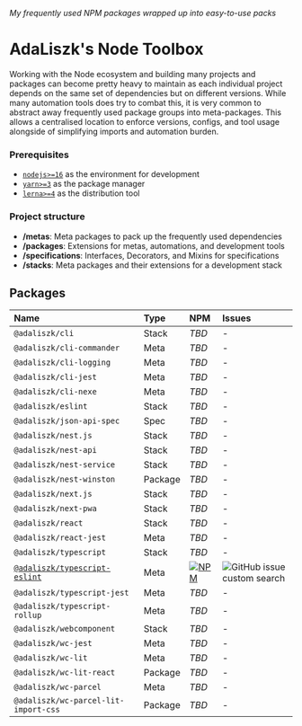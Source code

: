 _My frequently used NPM packages wrapped up into easy-to-use packs_

AdaLiszk's Node Toolbox
=======================
Working with the Node ecosystem and building many projects and packages can become 
pretty heavy to maintain as each individual project depends on the same set of 
dependencies but on different versions. While many automation tools does try to
combat this, it is very common to abstract away frequently used package groups into
meta-packages. This allows a centralised location to enforce versions, configs,
and tool usage alongside of simplifying imports and automation burden.


### Prerequisites
- [`nodejs>=16`](https://nodejs.org/en/download) as the environment for development
- [`yarn>=3`](https://yarnpkg.com/getting-started/install) as the package manager
- [`lerna>=4`](https://www.npmjs.com/package/lerna) as the distribution tool


### Project structure
- **/metas**: Meta packages to pack up the frequently used dependencies
- **/packages**: Extensions for metas, automations, and development tools
- **/specifications**: Interfaces, Decorators, and Mixins for specifications
- **/stacks**: Meta packages and their extensions for a development stack


Packages
--------
| Name | Type | NPM | Issues 
|:---- |:---- |:------ |:------
| `@adaliszk/cli` | Stack | _TBD_ | -
| `@adaliszk/cli-commander` | Meta | _TBD_ | -
| `@adaliszk/cli-logging` | Meta | _TBD_ | -
| `@adaliszk/cli-jest` | Meta | _TBD_ | -
| `@adaliszk/cli-nexe` | Meta | _TBD_ | -
| `@adaliszk/eslint` | Stack | _TBD_ | -
| `@adaliszk/json-api-spec` | Spec | _TBD_ | -
| `@adaliszk/nest.js` | Stack | _TBD_ | -
| `@adaliszk/nest-api` | Stack | _TBD_ | -
| `@adaliszk/nest-service` | Stack | _TBD_ | -
| `@adaliszk/nest-winston` | Package | _TBD_ | -
| `@adaliszk/next.js` | Stack | _TBD_ | -
| `@adaliszk/next-pwa` | Stack | _TBD_ | -
| `@adaliszk/react` | Stack | _TBD_ | -
| `@adaliszk/react-jest` | Meta | _TBD_ | -
| `@adaliszk/typescript` | Stack | _TBD_ | -
| [`@adaliszk/typescript-eslint`](metas/typescript-eslint/README.md) | Meta | [![NPM](https://img.shields.io/npm/v/@adaliszk/typescript-eslint.svg)](https://www.npmjs.com/package/@adaliszk/typescript-eslint) | ![GitHub issue custom search](https://img.shields.io/github/issues-search?label=label%3A%20typescript-eslint&query=repo%3Aadaliszk%2Fnode-toolbox%20label%3Atypescript-eslint)
| `@adaliszk/typescript-jest` | Meta | _TBD_ | -
| `@adaliszk/typescript-rollup` | Meta | _TBD_ | -
| `@adaliszk/webcomponent` | Stack | _TBD_ | -
| `@adaliszk/wc-jest` | Meta | _TBD_ | -
| `@adaliszk/wc-lit` | Meta | _TBD_ | -
| `@adaliszk/wc-lit-react` | Package | _TBD_ | -
| `@adaliszk/wc-parcel` | Meta | _TBD_ | -
| `@adaliszk/wc-parcel-lit-import-css` | Package | _TBD_ | -

